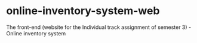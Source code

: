 # online-inventory-system-web

The front-end (website for the Individual track assignment of semester 3) - Online inventory system